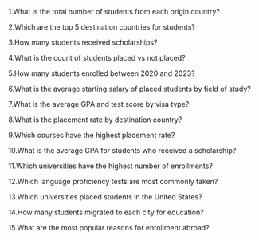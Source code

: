 1.What is the total number of students from each origin country?

2.Which are the top 5 destination countries for students?

3.How many students received scholarships?

4.What is the count of students placed vs not placed?

5.How many students enrolled between 2020 and 2023?

6.What is the average starting salary of placed students by field of study?

7.What is the average GPA and test score by visa type?

8.What is the placement rate by destination country?

9.Which courses have the highest placement rate?

10.What is the average GPA for students who received a scholarship?

11.Which universities have the highest number of enrollments?

12.Which language proficiency tests are most commonly taken?

13.Which universities placed students in the United States?

14.How many students migrated to each city for education?

15.What are the most popular reasons for enrollment abroad?

